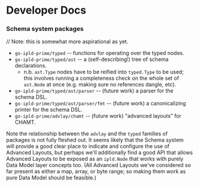 Developer Docs
==============

### Schema system packages

// Note: this is somewhat more aspirational as yet.

- `go-ipld-prime/typed` -- functions for operating over the typed nodes.
- `go-ipld-prime/typed/ast` -- a (self-describing!) tree of schema declarations.
	- n.b. `ast.Type` nodes have to be reified into `typed.Type` to be used; this involves running a completeness check on the whole set of `ast.Node` at once (e.g. making sure no references dangle, etc).
- `go-ipld-prime/typed/ast/parser` -- (future work) a parser for the schema DSL.
- `go-ipld-prime/typed/ast/parser/fmt` -- (future work) a canonicalizing printer for the schema DSL.
- `go-ipld-prime/advlay/chamt` -- (future work) "advanced layouts" for CHAMT.

Note the relationship between the `advlay` and the `typed` families of packages
is not fully fleshed out.  It seems likely that the Schema system will provide
a good clear place to indicate and configure the use of Advanced Layouts, but
perhaps we'll additionally find a good API that allows Advanced Layouts to be
exposed as an `ipld.Node` that works with purely Data Model layer concepts too.
(All Advanced Layouts we've considered so far present as either a map, array,
or byte range; so making them work as pure Data Model should be feasible.)
